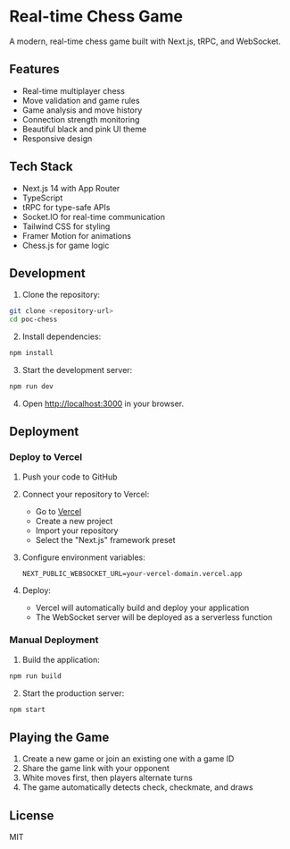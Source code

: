 # Real-time Chess Game

A modern, real-time chess game built with Next.js, tRPC, and WebSocket.

## Features

- Real-time multiplayer chess
- Move validation and game rules
- Game analysis and move history
- Connection strength monitoring
- Beautiful black and pink UI theme
- Responsive design

## Tech Stack

- Next.js 14 with App Router
- TypeScript
- tRPC for type-safe APIs
- Socket.IO for real-time communication
- Tailwind CSS for styling
- Framer Motion for animations
- Chess.js for game logic

## Development

1. Clone the repository:
```bash
git clone <repository-url>
cd poc-chess
```

2. Install dependencies:
```bash
npm install
```

3. Start the development server:
```bash
npm run dev
```

4. Open [http://localhost:3000](http://localhost:3000) in your browser.

## Deployment

### Deploy to Vercel

1. Push your code to GitHub

2. Connect your repository to Vercel:
   - Go to [Vercel](https://vercel.com)
   - Create a new project
   - Import your repository
   - Select the "Next.js" framework preset

3. Configure environment variables:
   ```
   NEXT_PUBLIC_WEBSOCKET_URL=your-vercel-domain.vercel.app
   ```

4. Deploy:
   - Vercel will automatically build and deploy your application
   - The WebSocket server will be deployed as a serverless function

### Manual Deployment

1. Build the application:
```bash
npm run build
```

2. Start the production server:
```bash
npm start
```

## Playing the Game

1. Create a new game or join an existing one with a game ID
2. Share the game link with your opponent
3. White moves first, then players alternate turns
4. The game automatically detects check, checkmate, and draws

## License

MIT
